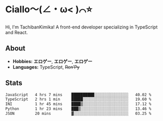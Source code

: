 # Ciallo～(∠・ω< )⌒⭐️

Hi, I'm TachibanKimika! A front-end developer specializing in TypeScript and React.

## About
- **Hobbies:** **エロゲー**, **エロゲー**, **エロゲー**
- **Languages:** TypeScript, ~~Ren’Py~~

## Stats
<!--START_SECTION:waka-->

```txt
JavaScript   4 hrs 7 mins    ██████████░░░░░░░░░░░░░░░   40.02 %
TypeScript   2 hrs 1 min     █████░░░░░░░░░░░░░░░░░░░░   19.60 %
INI          1 hr 45 mins    ████▒░░░░░░░░░░░░░░░░░░░░   17.12 %
Python       1 hr 23 mins    ███▒░░░░░░░░░░░░░░░░░░░░░   13.46 %
JSON         20 mins         ▓░░░░░░░░░░░░░░░░░░░░░░░░   03.25 %
```

<!--END_SECTION:waka-->

<!-- ![Metrics](https://metrics.lecoq.io/TachibanaKimika?template=classic&base.activity=0&base.community=0&base.repositories=0&languages=1&isocalendar=1&isocalendar.duration=half-year&languages.limit=8&languages.sections=most-used&languages.colors=github&languages.threshold=0%25&languages.indepth=false&languages.recent.load=300&languages.recent.days=14&config.timezone=Asia%2FShanghai)
 -->
